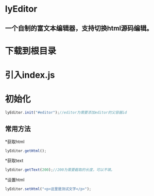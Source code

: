 lyEditor
====
一个自制的富文本编辑器，支持切换html源码编辑。
----
# 下载到根目录
# 引入index.js
# 初始化
```JavaScript
lyEditor.init("#editor");//editor为需要添加editor的父容器id
```
## 常用方法
*获取html
```JavaScript
lyEditor.getHtml();
```
*获取text
```JavaScript
lyEditor.getText(200);//200为需要截取的长度，可以不填。
```
*设置html
```javascript
lyEditor.setHtml("<p>这里是测试文字</p>");
```
